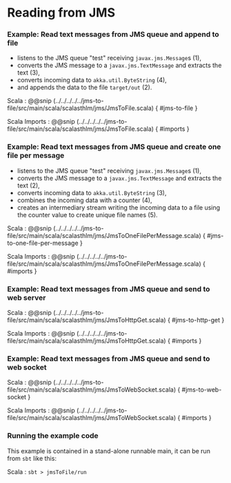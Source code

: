 # Reading from JMS

### Example: Read text messages from JMS queue and append to file

- listens to the JMS queue "test" receiving `javax.jms.Message`s (1),
- converts the JMS message to a `javax.jms.TextMessage` and extracts the text (3),
- converts incoming data to `akka.util.ByteString` (4),
- and appends the data to the file `target/out` (2).

Scala
: @@snip (../../../../../jms-to-file/src/main/scala/scalasthlm/jms/JmsToFile.scala) { #jms-to-file }


Scala Imports
: @@snip (../../../../../jms-to-file/src/main/scala/scalasthlm/jms/JmsToFile.scala) { #imports }

### Example: Read text messages from JMS queue and create one file per message

- listens to the JMS queue "test" receiving `javax.jms.Message`s (1),
- converts the JMS message to a `javax.jms.TextMessage` and extracts the text (2),
- converts incoming data to `akka.util.ByteString` (3),
- combines the incoming data with a counter (4),
- creates an intermediary stream writing the incoming data to a file using the counter 
value to create unique file names (5). 

Scala
: @@snip (../../../../../jms-to-file/src/main/scala/scalasthlm/jms/JmsToOneFilePerMessage.scala) { #jms-to-one-file-per-message }


Scala Imports
: @@snip (../../../../../jms-to-file/src/main/scala/scalasthlm/jms/JmsToOneFilePerMessage.scala) { #imports }


### Example: Read text messages from JMS queue and send to web server

Scala
: @@snip (../../../../../jms-to-file/src/main/scala/scalasthlm/jms/JmsToHttpGet.scala) { #jms-to-http-get }


Scala Imports
: @@snip (../../../../../jms-to-file/src/main/scala/scalasthlm/jms/JmsToHttpGet.scala) { #imports }

### Example: Read text messages from JMS queue and send to web socket

Scala
: @@snip (../../../../../jms-to-file/src/main/scala/scalasthlm/jms/JmsToWebSocket.scala) { #jms-to-web-socket }


Scala Imports
: @@snip (../../../../../jms-to-file/src/main/scala/scalasthlm/jms/JmsToWebSocket.scala) { #imports }


### Running the example code

This example is contained in a stand-alone runnable main, it can be run
 from `sbt` like this:
 

Scala
:   ```
    sbt
    > jmsToFile/run
    ```
